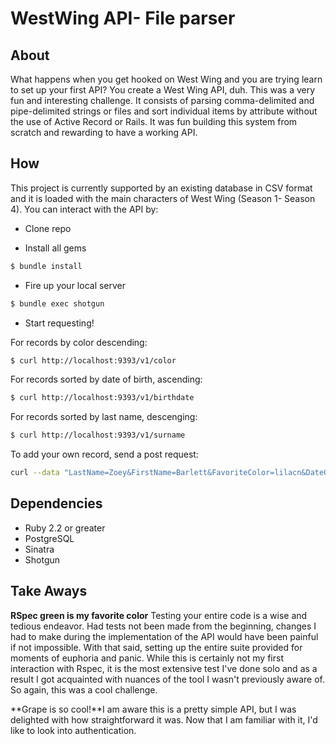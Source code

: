 # WestWing API- File parser

## About
What happens when you get hooked on West Wing and you are trying learn to set up your first API? You create a West Wing API, duh. 
This was a very fun and interesting challenge. It consists of parsing comma-delimited and pipe-delimited strings or files and sort individual items by attribute without the use of Active Record or Rails. It was fun building this system from scratch and rewarding to have a working API.

## How
This project is currently supported by an existing database in CSV format and it is loaded with the main characters of West Wing (Season 1- Season 4). You can interact with the API by:

* Clone repo

* Install all gems
``` bash
$ bundle install
```
* Fire up your local server
```bash
$ bundle exec shotgun
```
* Start requesting!

For records by color descending:
```bash
$ curl http://localhost:9393/v1/color
```
For records sorted by date of birth, ascending:
```bash
$ curl http://localhost:9393/v1/birthdate
```
For records sorted by last name, descenging:
```bash
$ curl http://localhost:9393/v1/surname
```
To add your own record, send a post request:
```bash
curl --data "LastName=Zoey&FirstName=Barlett&FavoriteColor=lilacn&DateOfBirth=1980-02-20" http://localhost:9393/v1
```

## Dependencies
* Ruby 2.2 or greater
* PostgreSQL
* Sinatra
* Shotgun

## Take Aways
**RSpec green is my favorite color** Testing your entire code is a wise and tedious endeavor. Had tests not been made from the beginning, changes I had to make during the implementation of the API would have been painful if not impossible. With that said, setting up the entire suite provided for moments of euphoria and panic. While this is certainly not my first interaction with Rspec, it is the most extensive test I've done solo and as a result I got acquainted with nuances of the tool I wasn't previously aware of. So again, this was a cool challenge. 

**Grape is so cool!**I am aware this is a pretty simple API, but I was delighted with how straightforward it was. Now that I am familiar with it, I'd like to look into authentication.
